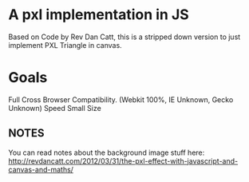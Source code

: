 A pxl implementation in JS
==============================================================

Based on Code by Rev Dan Catt, this is a stripped down version to just implement PXL Triangle in canvas.

Goals
===========
Full Cross Browser Compatibility. (Webkit 100%, IE Unknown, Gecko Unknown)
Speed
Small Size


NOTES
-----

You can read notes about the background image stuff here: http://revdancatt.com/2012/03/31/the-pxl-effect-with-javascript-and-canvas-and-maths/
